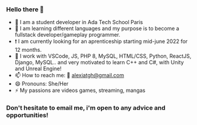 ### Hello there 👋


- 🔭 I am a student developer in Ada Tech School Paris
- 🌱 I am learning different languages and my purpose is to become a fullstack developer/gameplay programmer.
-  ❗  I am currently looking for an aprenticeship starting mid-june 2022 for 12 months.
- 🔧 I work with VSCode, JS, PHP 8, MySQL, HTML/CSS, Python, ReactJS, Django, MySQL.. and very motivated to learn C++ and C#, with Unity and Unreal Engine!
- 📫 How to reach me: 📧 alexiatgh@gmail.com
- 😄 Pronouns: She/Her
- ⚡ My passions are videos games, streaming, mangas

### Don't hesitate to email me, i'm open to any advice and opportunities! 
